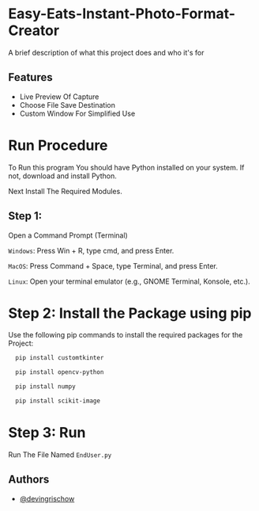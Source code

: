 
# Easy-Eats-Instant-Photo-Format-Creator

A brief description of what this project does and who it's for


## Features

- Live Preview Of Capture
- Choose File Save Destination
- Custom Window For Simplified Use


# Run Procedure

To Run this program You should have Python installed on your system. If not, download and install Python. 

Next Install The Required Modules.

## Step 1: 
Open a Command Prompt (Terminal)

`Windows`: Press Win + R, type cmd, and press Enter.

`MacOS`: Press Command + Space, type Terminal, and press Enter.

`Linux`: Open your terminal emulator (e.g., GNOME Terminal, Konsole, etc.).

# Step 2: Install the Package using pip

Use the following pip commands to install the required packages for the Project:


```bash
  pip install customtkinter
```
```bash
  pip install opencv-python
```
```bash
  pip install numpy
```
```bash
  pip install scikit-image
```

# Step 3: Run 

Run The File Named `EndUser.py`


## Authors

- [@devingrischow](https://github.com/devingrischow) 

